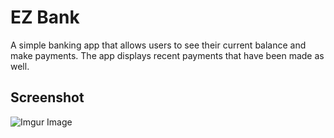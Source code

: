 # EZ Bank
A simple banking app that allows users to see their current balance and make payments. The app displays recent payments that have been made as well. 

## Screenshot

![Imgur Image](http://i.imgur.com/8ZaqSnW.jpg)
